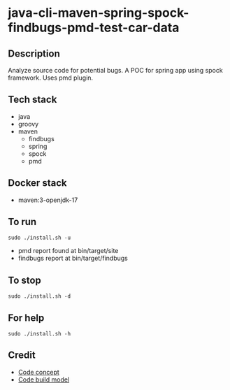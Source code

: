 # java-cli-maven-spring-spock-findbugs-pmd-test-car-data

## Description
Analyze source code for potential bugs.
A POC for spring app using spock framework.
Uses pmd plugin.

## Tech stack
- java
- groovy
- maven
	- findbugs
  - spring
  - spock
  - pmd

## Docker stack
- maven:3-openjdk-17

## To run
`sudo ./install.sh -u`
- pmd report found at bin/target/site
- findbugs report at bin/target/findbugs

## To stop
`sudo ./install.sh -d`

## For help
`sudo ./install.sh -h`

## Credit
- [Code concept](https://www.petrikainulainen.net/programming/testing/writing-unit-tests-with-spock-framework-creating-a-maven-project/)
- [Code build model](https://github.com/christoph-frick/spock-test-logging)
